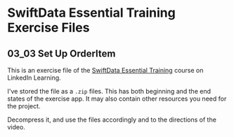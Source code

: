# SwiftData Essential Training Exercise Files
## 03_03 Set Up OrderItem
This is an exercise file of the [SwiftData Essential Training]() course on LinkedIn Learning. 

I've stored the file as a `.zip` files. This has both beginning and the end states of the exercise app. It may also contain other resources you need for the project. 

Decompress it, and use the files accordingly and to the directions of the video. 
